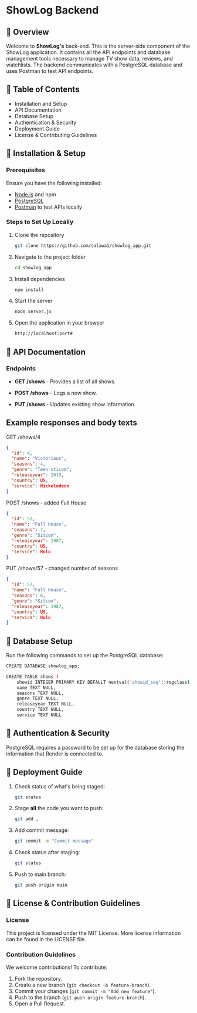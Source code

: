 # ShowLog Backend

## 📌 Overview

Welcome to **ShowLog's** back-end. This is the server-side component of the ShowLog application. It contains all the API endpoints and database management tools necessary to manage TV show data, reviews, and watchlists. The backend communicates with a PostgreSQL database and uses Postman to test API endpoints.

## 🔶 Table of Contents

- Installation and Setup
- API Documentation
- Database Setup
- Authentication & Security
- Deployment Guide
- License & Contributing Guidelines

## 🔷 Installation & Setup

### Prerequisites
Ensure you have the following installed:
- [Node.js](https://nodejs.org/) and npm
- [PostgreSQL](https://www.postgresql.org/)
- [Postman](https://www.postman.com/downloads/) to test APIs locally

### Steps to Set Up Locally

1. Clone the repository
   ```sh
   git clone https://github.com/salawa1/showlog_app.git
   ```
2. Navigate to the project folder
   ```sh
   cd showlog_app
   ```
3. Install dependencies
   ```sh
   npm install
   ```
4. Start the server
   ```sh
   node server.js
   ```
5. Open the application in your browser
   ```sh
   http://localhost:port#
   ```

## 🔷 API Documentation

### Endpoints

- **GET /shows** - Provides a list of all shows.
  
- **POST /shows** - Logs a new show.

- **PUT /shows** - Updates existing show information.


## Example responses and body texts

GET /shows/4
```json
{
  "id": 4,
  "name": "Victorious",
  "seasons": 4,
  "genre": "Teen sticom",
  "releaseyear": 2010,
  "country": US,
  "service": Nickelodeon
}
```

POST /shows - added Full House
```json
{
  "id": 57,
  "name": "Full House",
  "seasons": 7,
  "genre": "Sitcom",
  "releaseyear": 1987,
  "country": US,
  "service": Hulu
}
```

PUT /shows/57 - changed number of seasons
```json
{
  "id": 57,
  "name": "Full House",
  "seasons": 8,
  "genre": "Sitcom",
  "releaseyear": 1987,
  "country": US,
  "service": Hulu
}
```



## 🔷 Database Setup

Run the following commands to set up the PostgreSQL database:

```sh
CREATE DATABASE showlog_app;

CREATE TABLE shows (
    showid INTEGER PRIMARY KEY DEFAULT nextval('showid_seq'::regclass),
    name TEXT NULL,
    seasons TEXT NULL,
    genre TEXT NULL,
    releaseyear TEXT NULL,
    country TEXT NULL,
    service TEXT NULL
```

## 🔷 Authentication & Security

PostgreSQL requires a password to be set up for the database storing the information that Render is connected to.


## 🔷 Deployment Guide

1. Check status of what's being staged:
   ```sh
   git status
   ```
2. Stage **all** the code you want to push:
   ```sh
   git add ,
   ```
3. Add commit message:
   ```sh
   git commit -m "Commit message"
   ```
4. Check status after staging:
   ```sh
   git status
   ```
5. Push to main branch:
   ```sh
   git push origin main
   ```

## 🔷 License & Contribution Guidelines

### License
This project is licensed under the MIT License. More license information can be found in the LICENSE file.

### Contribution Guidelines
We welcome contributions! To contribute:
1. Fork the repository.
2. Create a new branch (`git checkout -b feature-branch`).
3. Commit your changes (`git commit -m "Add new feature"`).
4. Push to the branch (`git push origin feature-branch`).
5. Open a Pull Request.
